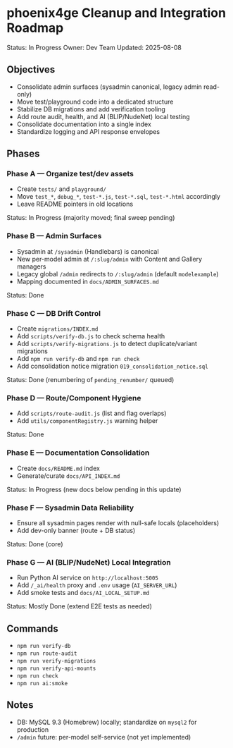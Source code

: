 # phoenix4ge Cleanup and Integration Roadmap

Status: In Progress
Owner: Dev Team
Updated: 2025-08-08

## Objectives
- Consolidate admin surfaces (sysadmin canonical, legacy admin read-only)
- Move test/playground code into a dedicated structure
- Stabilize DB migrations and add verification tooling
- Add route audit, health, and AI (BLIP/NudeNet) local testing
- Consolidate documentation into a single index
- Standardize logging and API response envelopes

## Phases

### Phase A — Organize test/dev assets
- Create `tests/` and `playground/`
- Move `test_*`, `debug_*`, `test-*.js`, `test-*.sql`, `test-*.html` accordingly
- Leave README pointers in old locations

Status: In Progress (majority moved; final sweep pending)

### Phase B — Admin Surfaces
- Sysadmin at `/sysadmin` (Handlebars) is canonical
- New per-model admin at `/:slug/admin` with Content and Gallery managers
- Legacy global `/admin` redirects to `/:slug/admin` (default `modelexample`)
- Mapping documented in `docs/ADMIN_SURFACES.md`

Status: Done

### Phase C — DB Drift Control
- Create `migrations/INDEX.md`
- Add `scripts/verify-db.js` to check schema health
- Add `scripts/verify-migrations.js` to detect duplicate/variant migrations
- Add `npm run verify-db` and `npm run check`
 - Add consolidation notice migration `019_consolidation_notice.sql`

Status: Done (renumbering of `pending_renumber/` queued)

### Phase D — Route/Component Hygiene
- Add `scripts/route-audit.js` (list and flag overlaps)
- Add `utils/componentRegistry.js` warning helper

Status: Done

### Phase E — Documentation Consolidation
- Create `docs/README.md` index
- Generate/curate `docs/API_INDEX.md`

Status: In Progress (new docs below pending in this update)

### Phase F — Sysadmin Data Reliability
- Ensure all sysadmin pages render with null-safe locals (placeholders)
- Add dev-only banner (route + DB status)

Status: Done (core)

### Phase G — AI (BLIP/NudeNet) Local Integration
- Run Python AI service on `http://localhost:5005`
- Add `/_ai/health` proxy and `.env` usage (`AI_SERVER_URL`)
- Add smoke tests and `docs/AI_LOCAL_SETUP.md`

Status: Mostly Done (extend E2E tests as needed)

## Commands
- `npm run verify-db`
- `npm run route-audit`
- `npm run verify-migrations`
- `npm run verify-api-mounts`
- `npm run check`
- `npm run ai:smoke`

## Notes
- DB: MySQL 9.3 (Homebrew) locally; standardize on `mysql2` for production
- `/admin` future: per-model self-service (not yet implemented) 